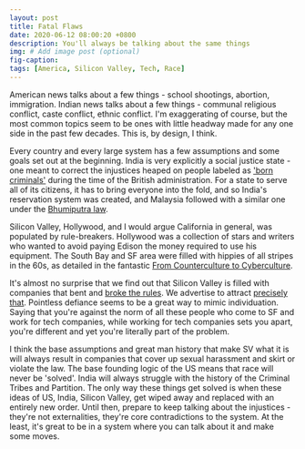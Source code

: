 ```yaml
---
layout: post
title: Fatal Flaws
date: 2020-06-12 08:00:20 +0800
description: You'll always be talking about the same things
img: # Add image post (optional)
fig-caption: 
tags: [America, Silicon Valley, Tech, Race]
---
```


American news talks about a few things - school shootings, abortion, immigration. Indian news talks about a few things - communal religious conflict, caste conflict, ethnic conflict. I'm exaggerating of course, but the most common topics seem to be ones with little headway made for any one side in the past few decades. This is, by design, I think.

Every country and every large system has a few assumptions and some goals set out at the beginning. India is very explicitly a social justice state - one meant to correct the injustices heaped on people labeled as ['born criminals'](https://en.wikipedia.org/wiki/Criminal_Tribes_Act) during the time of the British administration. For a state to serve all of its citizens, it has to bring everyone into the fold, and so India's reservation system was created, and Malaysia followed with a similar one under the [Bhumiputra law](https://en.wikipedia.org/wiki/Bumiputera_(Malaysia)#Opposition_to_the_Bhumiputra_policy).

Silicon Valley, Hollywood, and I would argue California in general, was populated by rule-breakers. Hollywood was a collection of stars and writers who wanted to avoid paying Edison the money required to use his equipment. The South Bay and SF area were filled with hippies of all stripes in the 60s, as detailed in the fantastic [From Counterculture to Cyberculture](https://press.uchicago.edu/ucp/books/book/chicago/F/bo3773600.html).

It's almost no surprise that we find out that Silicon Valley is filled with companies that bent and [broke the rules](https://www.theguardian.com/technology/2017/mar/03/uber-secret-program-greyball-resignation-ed-baker). We advertise to attract [precisely that](https://en.wikipedia.org/wiki/Think_different). Pointless defiance seems to be a great way to mimic individuation. Saying that you're against the norm of all these people who come to SF and work for tech companies, while working for tech companies sets you apart, you're different and yet you're literally part of the problem.

I think the base assumptions and great man history that make SV what it is will always result in companies that cover up sexual harassment and skirt or violate the law. The base founding logic of the US means that race will never be 'solved'. India will always struggle with the history of the Criminal Tribes and Partition. The only way these things get solved is when these ideas of US, India, Silicon Valley, get wiped away and replaced with an entirely new order. Until then, prepare to keep talking about the injustices - they're not externalities, they're core contradictions to the system. At the least, it's great to be in a system where you can talk about it and make some moves.
